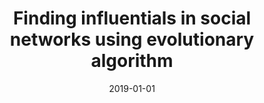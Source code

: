 ---
# Documentation: https://wowchemy.com/docs/managing-content/

title: Finding influentials in social networks using evolutionary algorithm
subtitle: ''
summary: ''
authors:
- Michał Weskida
- Radosław W. Michalski
tags: []
categories: []
date: '2019-01-01'
lastmod: 2022-10-07T05:02:42Z
featured: false
draft: false

# Featured image
# To use, add an image named `featured.jpg/png` to your page's folder.
# Focal points: Smart, Center, TopLeft, Top, TopRight, Left, Right, BottomLeft, Bottom, BottomRight.
image:
  caption: ''
  focal_point: ''
  preview_only: false

# Projects (optional).
#   Associate this post with one or more of your projects.
#   Simply enter your project's folder or file name without extension.
#   E.g. `projects = ["internal-project"]` references `content/project/deep-learning/index.md`.
#   Otherwise, set `projects = []`.
projects: []
publishDate: '2022-10-07T05:02:41.258244Z'
publication_types:
- '2'
abstract: ''
publication: '*Journal of Computational Science*'
doi: 10.1016/j.jocs.2018.12.010
---